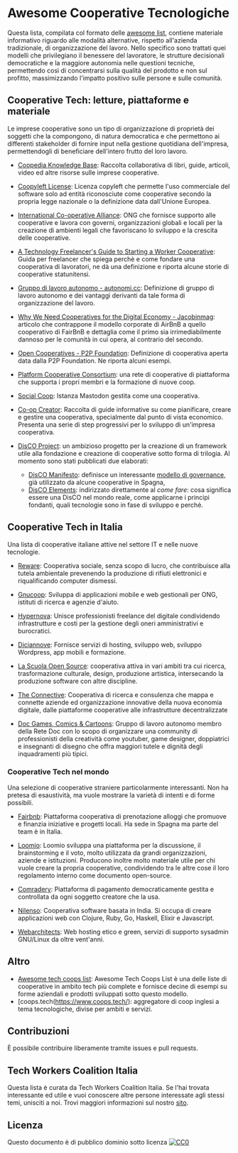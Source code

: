 # Awesome Cooperative Tecnologiche

Questa lista, compilata col formato delle [awesome list](https://project-awesome.org/), contiene materiale informativo riguardo alle modalità alternative, rispetto all'azienda tradizionale, di organizzazione del lavoro. Nello specifico sono trattati quei modelli che privilegiano il benessere del lavoratore, le strutture decisionali democratiche e la maggiore autonomia nelle questioni tecniche, permettendo così di concentrarsi sulla qualità del prodotto e non sul profitto, massimizzando l'impatto positivo sulle persone e sulle comunità.

## Cooperative Tech: letture, piattaforme e materiale

Le imprese cooperative sono un tipo di organizzazione di proprietà dei soggetti che la compongono, di natura democratica e che permettono ai differenti stakeholder di fornire input nella gestione quotidiana dell'impresa, permettendogli di beneficiare dell'intero frutto del loro lavoro.

* [Coopedia Knowledge Base](https://coopedia.starter.coop):
Raccolta collaborativa di libri, guide, articoli, video ed altre risorse sulle imprese cooperative.

* [Coopyleft License](https://wiki.coopcycle.org/en:license):
Licenza copyleft che permette l'uso commerciale del software solo ad entità riconosciute come cooperative secondo la propria legge nazionale o la definizione data dall'Unione Europea.

* [International Co-operative Alliance](https://www.ica.coop/en):
ONG che fornisce supporto alle cooperative e lavora con governi, organizzazioni globali e locali per la creazione di ambienti legali che favoriscano lo sviluppo e la crescita delle cooperative.

* [A Technology Freelancer's Guide to Starting a Worker Cooperative](https://techworker.coop/resources/technology-freelancers-guide-starting-worker-cooperative):
Guida per freelancer che spiega perchè e come fondare una cooperativa di lavoratori, ne dà una definizione e riporta alcune storie di cooperative statunitensi.

* [Gruppo di lavoro autonomo - autonomi.cc](https://autonomi.cc/gruppo-di-lavoro-autonomo/):
Definizione di gruppo di lavoro autonomo e dei vantaggi derivanti da tale forma di organizzazione del lavoro.

* [Why We Need Cooperatives for the Digital Economy - Jacobinmag](https://jacobinmag.com/2020/05/cooperatives-digital-economy-airbnb-cities): articolo che contrappone il modello corporate di AirBnB a quello cooperativo di FairBnB e dettaglia come il primo sia irrimediabilmente dannoso per le comunità in cui opera, al contrario del secondo.

* [Open Cooperatives - P2P Foundation](https://wiki.p2pfoundation.net/Open_Cooperatives): Definizione di cooperativa aperta data dalla P2P Foundation. Ne riporta alcuni esempi.

* [Platform Cooperative Consortium](https://platform.coop/): una rete di cooperative di piattaforma che supporta i propri membri e la formazione di nuove coop.

* [Social Coop](https://social.coop/): Istanza Mastodon gestita come una cooperativa.

* [Co-op Creator](https://coopcreator.ca/): Raccolta di guide informative su come pianificare, creare e gestire una cooperativa, specialmente dal punto di vista economico. Presenta una serie di step progressivi per lo sviluppo di un'impresa cooperativa.

* [DisCO Project](https://disco.coop/disco-project/): un ambizioso progetto per la creazione di un framework utile alla fondazione e creazione di cooperative sotto forma di trilogia. Al momento sono stati pubblicati due elaborati:
  * [DisCO Manifesto](https://disco.coop/manifesto/): definisce un interessante [modello di governance](https://disco.coop/governance-model/), già utilizzato da alcune cooperative in Spagna,
  * [DisCO Elements](https://elements.disco.coop): indirizzato direttamente al *come fare*: cosa significa essere una DisCO nel mondo reale, come applicarne i principi fondanti, quali tecnologie sono in fase di sviluppo e perchè.

## Cooperative Tech in Italia

Una lista di cooperative italiane attive nel settore IT e nelle nuove tecnologie.

* [Reware](https://coop.reware.it/): Cooperativa sociale, senza scopo di lucro, che contribuisce alla tutela ambientale prevenendo la produzione di rifiuti elettronici e riqualificando computer dismessi.

* [Gnucoop](https://www.gnucoop.com/): Sviluppa di applicazioni mobile e web gestionali per ONG, istituti di ricerca e agenzie d'aiuto.

* [Hypernova](https://www.hypernovacoop.it/): Unisce professionisti freelance del digitale condividendo infrastrutture e costi per la gestione degli oneri amministrativi e burocratici.

* [Diciannove](https://19.coop/): Fornisce servizi di hosting, sviluppo web, sviluppo Wordpress, app mobili e formazione.

* [La Scuola Open Source](https://www.lascuolaopensource.xyz/): cooperativa attiva in vari ambiti tra cui ricerca, trasformazione culturale, design, produzione artistica, intersecando la produzione software con altre discipline.

* [The Connective](https://www.theconnective.network/): Cooperativa di ricerca e consulenza che mappa e connette aziende ed organizzazione innovative della nuova economia digitale, dalle piattaforme cooperative alle infrastrutture decentralizzate

* [Doc Games, Comics & Cartoons](https://gamescomics.retedoc.net/): Gruppo di lavoro autonomo membro della Rete Doc con lo scopo di organizzare una community di professionisti della creatività come youtuber, game designer, doppiatrici e insegnanti di disegno che offra maggiori tutele e dignità degli inquadramenti più tipici.

### Cooperative Tech nel mondo

Una selezione di cooperative straniere particolarmente interessanti. Non ha pretesa di esaustività, ma vuole mostrare la varietà di intenti e di forme possibili.

* [Fairbnb](https://fairbnb.coop/): Piattaforma cooperativa di prenotazione alloggi che promuove e finanzia iniziative e progetti locali. Ha sede in Spagna ma parte del team è in Italia.

* [Loomio](https://www.loomio.org/): Loomio sviluppa una piattaforma per la discussione, il brainstorming e il voto, molto utilizzata da grandi organizzazioni, aziende e istituzioni. Producono inoltre molto materiale utile per chi vuole creare la propria cooperative, condividendo tra le altre cose il loro regolamento interno come documento open-source.

* [Comradery](https://comradery.co/): Piattaforma di pagamento democraticamente gestita e controllata da ogni soggetto creatore che la usa.

* [Nilenso](https://nilenso.com/): Cooperativa software basata in India. Si occupa di creare applicazioni web con Clojure, Ruby, Go, Haskell, Elixir e Javascript.

* [Webarchitects](https://www.webarchitects.coop/): Web hosting etico e green, servizi di supporto sysadmin GNU/Linux da oltre vent'anni.


## Altro

* [Awesome tech coops list](https://github.com/hng/tech-coops/): Awesome Tech Coops List è una delle liste di cooperative in ambito tech più complete e fornisce decine di esempi su forme aziendali e prodotti sviluppati sotto questo modello.
* [coops.tech(https://www.coops.tech/): aggregatore di coop inglesi a tema tecnologiche, divise per ambiti e servizi.

## Contribuzioni

È possibile contribuire liberamente tramite issues e pull requests.

## Tech Workers Coalition Italia

Questa lista è curata da Tech Workers Coalition Italia. Se l'hai trovata interessante ed utile e vuoi conoscere altre persone interessate agli stessi temi, unisciti a noi. Trovi maggiori informazioni sul nostro [sito](https://twc-italia.org).


## Licenza

Questo documento è di pubblico dominio sotto licenza [![CC0](http://mirrors.creativecommons.org/presskit/buttons/88x31/svg/cc-zero.svg)](https://creativecommons.org/publicdomain/zero/1.0/)


